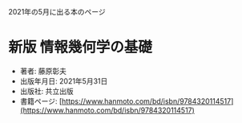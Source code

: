 2021年の5月に出る本のページ


# 新版 情報幾何学の基礎
* 著者: 藤原彰夫
* 出版年月日: 2021年5月31日
* 出版社: 共立出版
* 書籍ページ: [https://www.hanmoto.com/bd/isbn/9784320114517](https://www.hanmoto.com/bd/isbn/9784320114517)
